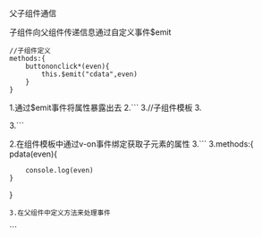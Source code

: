 父子组件通信 

子组件向父组件传递信息通过自定义事件$emit
```
//子组件定义
methods:{
	buttononclick*(even){
		this.$emit("cdata",even)
	}
}
```

1.通过$emit事件将属性暴露出去
2.```
3.//子组件模板
3.<child v-on:cdata = "pdata"></child>


3.```

2.在组件模板中通过v-on事件绑定获取子元素的属性
3.```
3.methods:{
	pdata(even){
	
		console.log(even)
	}
}
```
3.在父组件中定义方法来处理事件
```
<!DOCTYPE html>
<html lang="en">
<head>
  <meta charset="UTF-8">
  <meta http-equiv="X-UA-Compatible" content="IE=edge">
  <meta name="viewport" content="width=device-width, initial-scale=1.0">
  <title>计数器</title>
  <!-- 子组件改变数据
  最后通过父组件展示出来 -->
  <script src="../vue.js"></script>
</head>
<body>
  <div id="count">
    <parent></parent>
  </div>

  <template id="parent">
    <div>
      <!-- 通过发射两个自定义事件指向同一个执行函数 -->
      <!-- 当然也可以通过发射同一个自定义事件指向一个执行函数 -->
      <child @addcount = "parentcount" @subcount = "parentcount"></child>
      <h3>我是父元素{{message}}</h3>
    </div>
  </template>

  <template id="child">
    <div>
      <button @click = "add(message)"   >+</button>
      <h3>我是子元素{{message}}</h3>
      <button @click = "sub(message)" >-</button>
    </div>
  </template>
  <script>
    const child = {
      template:"#child",
      data() {
        return {
          message:0
        }
      },
      methods: {
        add(message){

​         
          if(this.message <10){
            this.message++
          }
          message = this.message
          console.log("我是子加"+message)
          this.$emit("addcount",message)
        },
        sub(message){
          if(this.message >0){
            this.message--
            
          }
          // 注意这里的message
          // this.message 指向子组件
          // message为将要发射出去的数据
          message = this.message
          // 这里可以采用两种方式，
          // 第一种直接将this.message发射出去
          // 第二种创建新的变量保存message
          console.log("我是子减"+message)
          this.$emit("subcount",message)
          
        },
        
      },
    
    }
    
    const parent = {
      template:"#parent",
      components:{
        child
      },
      data() {
        return {
          message:0
        }
      },
      methods: {
        parentcount(message){
          this.message = message
          console.log(message)
        }
      },


​      
    }
    new Vue({
      el:"#count",
      components:{
        parent
      }
    })
  </script>
</body>
</html>
```
